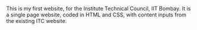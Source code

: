 This is my first website, for the Institute Technical Council, IIT Bombay. It is a single page website, coded in HTML and CSS, with content inputs from the existing ITC website.

